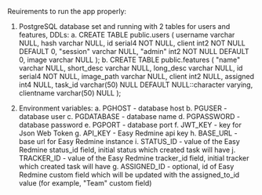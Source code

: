 Reuirements to run the app properly: 
1. PostgreSQL database set and running with 2 tables for users and features, DDLs:
 a. 
CREATE TABLE public.users (
	username varchar NULL,
	hash varchar NULL,
	id serial4 NOT NULL,
	client int2 NOT NULL DEFAULT 0,
	"session" varchar NULL,
	"admin" int2 NOT NULL DEFAULT 0,
	image varchar NULL
);
 b. 
CREATE TABLE public.features (
	"name" varchar NULL,
	short_desc varchar NULL,
	long_desc varchar NULL,
	id serial4 NOT NULL,
	image_path varchar NULL,
	client int2 NULL,
	assigned int4 NULL,
	task_id varchar(50) NULL DEFAULT NULL::character varying,
	clientname varchar(50) NULL
);

1. Environment variables:
 a. PGHOST - database host
 b. PGUSER - database user
 c. PGDATABASE - database name
 d. PGPASSWORD - database password
 e. PGPORT - database port
 f. JWT_KEY - key for Json Web Token
 g. API_KEY - Easy Redmine api key
 h. BASE_URL - base url for Easy Redmine instance
 i. STATUS_ID - value of the Easy Redmine status_id field, initial status which created task will have
 j. TRACKER_ID - value of the Easy Redmine tracker_id field, initial tracker which created task will have
 g. ASSIGNED_ID - optional, id of Easy Redmine custom field which will be updated with the assigned_to_id value (for example, "Team" custom field)
